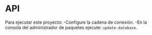 # API
Para ejecutar este proyecto:
-Configure la cadena de conexión.
-En la consola del administrador de paquetes ejecute: `update-database`.
